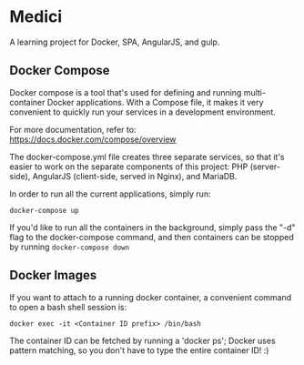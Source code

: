 # Medici
A learning project for Docker, SPA, AngularJS, and gulp.

## Docker Compose

Docker compose is a tool that's used for defining and running multi-container Docker applications. With a Compose file, it makes it very convenient to quickly run your services in a development environment.

For more documentation, refer to: https://docs.docker.com/compose/overview

The docker-compose.yml file creates three separate services, so that it's easier to work on the separate components of this project: PHP (server-side), AngularJS (client-side, served in Nginx), and MariaDB.

In order to run all the current applications, simply run:

```
docker-compose up
```

If you'd like to run all the containers in the background, simply pass the "-d" flag to the docker-compose command, and then containers can be stopped by running `docker-compose down`

## Docker Images

If you want to attach to a running docker container, a convenient command to open a bash shell session is:

```
docker exec -it <Container ID prefix> /bin/bash
```

The container ID can be fetched by running a 'docker ps'; Docker uses pattern matching, so you don't have to type the entire container ID! :)

